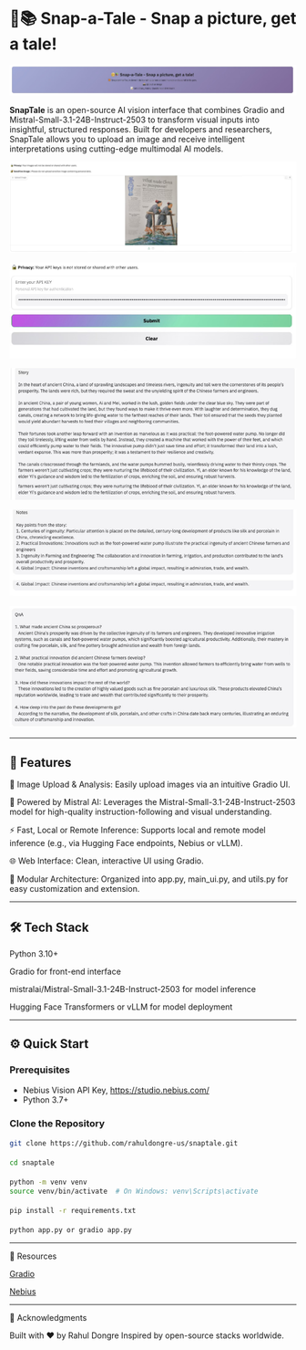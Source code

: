 # 🧒📚 Snap-a-Tale - Snap a picture, get a tale!

![Snapster](https://github.com/rahuldongre-us/snaptale/blob/main/assets/s1.jpg?raw=true) 

**SnapTale** is an open-source AI vision interface that combines Gradio and Mistral-Small-3.1-24B-Instruct-2503 to transform visual inputs into insightful, structured responses. Built for developers and researchers, SnapTale allows you to upload an image and receive intelligent interpretations using cutting-edge multimodal AI models.

![Upload Image ](https://github.com/rahuldongre-us/snaptale/blob/main/assets/s2.jpg?raw=true)

![Supply Nebius API KEY](https://github.com/rahuldongre-us/snaptale/blob/main/assets/s3.jpg?raw=true)

![Generated Story](https://github.com/rahuldongre-us/snaptale/blob/main/assets/s4.jpg?raw=true)

![Generated Note](https://github.com/rahuldongre-us/snaptale/blob/main/assets/s5.jpg?raw=true)

![Generate QnA](https://github.com/rahuldongre-us/snaptale/blob/main/assets/s6.jpg?raw=true)

---

## 🚀 Features

📸 Image Upload & Analysis: Easily upload images via an intuitive Gradio UI.

🧠 Powered by Mistral AI: Leverages the Mistral-Small-3.1-24B-Instruct-2503 model for high-quality instruction-following and visual understanding.

⚡ Fast, Local or Remote Inference: Supports local and remote model inference (e.g., via Hugging Face endpoints, Nebius or vLLM).

🌐 Web Interface: Clean, interactive UI using Gradio.

🔧 Modular Architecture: Organized into app.py, main_ui.py, and utils.py for easy customization and extension.

--- 

## 🛠️ Tech Stack

Python 3.10+

Gradio for front-end interface

mistralai/Mistral-Small-3.1-24B-Instruct-2503 for model inference

Hugging Face Transformers or vLLM for model deployment

---

## ⚙️ Quick Start

### Prerequisites

- Nebius Vision API Key, https://studio.nebius.com/
- Python 3.7+ 

### Clone the Repository

```bash
git clone https://github.com/rahuldongre-us/snaptale.git

cd snaptale

python -m venv venv
source venv/bin/activate  # On Windows: venv\Scripts\activate

pip install -r requirements.txt

python app.py or gradio app.py
```
---

🧠 Resources

[Gradio](https://www.gradio.app/) 

[Nebius](https://nebius.com/)

---

🙌 Acknowledgments

Built with ❤️ by Rahul Dongre
Inspired by open-source stacks worldwide.
